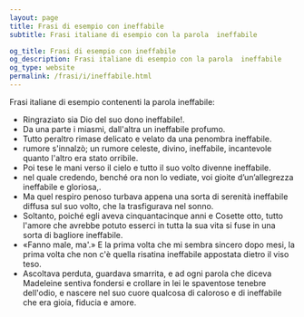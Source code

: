 ```yaml
---
layout: page
title: Frasi di esempio con ineffabile 
subtitle: Frasi italiane di esempio con la parola  ineffabile

og_title: Frasi di esempio con ineffabile 
og_description: Frasi italiane di esempio con la parola  ineffabile
og_type: website
permalink: /frasi/i/ineffabile.html
---
```


Frasi italiane di esempio contenenti la parola ineffabile:


- Ringraziato sia Dio del suo dono ineffabile!.
- Da una parte i miasmi, dall'altra un ineffabile profumo.
- Tutto peraltro rimase delicato e velato da una penombra ineffabile.
- rumore s'innalzò; un rumore celeste, divino, ineffabile, incantevole quanto l'altro era stato orribile.
- Poi tese le mani verso il cielo e tutto il suo volto divenne ineffabile.
- nel quale credendo, benché ora non lo vediate, voi gioite d’un’allegrezza ineffabile e gloriosa,.
- Ma quel respiro penoso turbava appena una sorta di serenità ineffabile diffusa sul suo volto, che la trasfigurava nel sonno.
- Soltanto, poiché egli aveva cinquantacinque anni e Cosette otto, tutto l'amore che avrebbe potuto esserci in tutta la sua vita si fuse in una sorta di bagliore ineffabile.
- «Fanno male, ma'.» E la prima volta che mi sembra sincero dopo mesi, la prima volta che non c'è quella risatina ineffabile appostata dietro il viso teso.
- Ascoltava perduta, guardava smarrita, e ad ogni parola che diceva Madeleine sentiva fondersi e crollare in lei le spaventose tenebre dell'odio, e nascere nel suo cuore qualcosa di caloroso e di ineffabile che era gioia, fiducia e amore.
